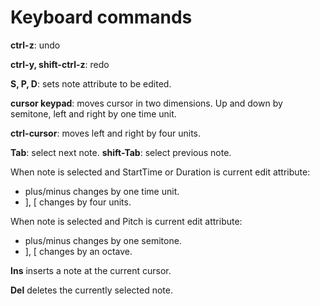 # Keyboard commands

**ctrl-z**: undo

**ctrl-y, shift-ctrl-z**: redo

**S, P, D**: sets note attribute to be edited.

**cursor keypad**: moves cursor in two dimensions. Up and down by semitone, left and right by one time unit.

**ctrl-cursor**: moves left and right by four units.

**Tab**: select next note.
**shift-Tab**: select previous note.

When note is selected and StartTime or Duration is current edit attribute:

* plus/minus changes by one time unit.
* ], [ changes by four units.

When note is selected and Pitch is current edit attribute:

* plus/minus changes by one semitone.
* ], [ changes by an octave.

**Ins** inserts a note at the current cursor.

**Del** deletes the currently selected note.
